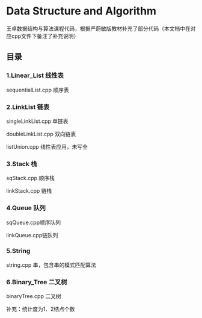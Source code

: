 # Data Structure and Algorithm

王卓数据结构与算法课程代码，根据严蔚敏版教材补充了部分代码（本文档中在对应cpp文件下备注了补充说明）

## 目录

### 1.Linear_List 线性表

sequentialList.cpp 顺序表

### 2.LinkList 链表

singleLinkList.cpp 单链表

doubleLinkList.cpp 双向链表

listUnion.cpp 线性表应用，未写全

### 3.Stack 栈

sqStack.cpp 顺序栈

linkStack.cpp 链栈

### 4.Queue 队列

sqQueue.cpp顺序队列

linkQueue.cpp链队列

### 5.String

string.cpp 串，包含串的模式匹配算法

### 6.Binary_Tree 二叉树

binaryTree.cpp 二叉树

补充：统计度为1、2结点个数